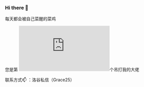 ### Hi there 👋

每天都会被自己菜醒的菜鸡

您是第
![](http://www.hit-counts.com/counter.php?t=MTQ1MzAzOQ)个吊打我的大佬

联系方式📫 ：洛谷私信（Grace25）
